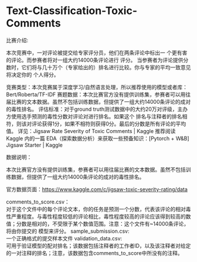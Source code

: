 # Text-Classification-Toxic-Comments

比赛介绍:

本次竞赛中，一对评论被提交给专家评分员，他们在两条评论中标出一 个更有害的评论。而参赛者将对一组大约14000条评论进行 评分。 当参赛者为评论提供分数时，它们将与几十万个（专家给出的）排名进行比较。你与专家的平均一致意见将决定你的 个人得分。

竞赛类型：本次竞赛属于深度学习/自然语言处理，所以推荐使用的模型或者库：Bert/Roberta/TF-IDF
赛题数据：本次比赛官方没有提供训练集，参赛者可以用往届比赛的文本数据。虽然不包括训练数据，但提供了一组大约14000条评论的成对的毒性排名。
评估标准：对于ground truth测试数据中的大约20万对评级，主办方使用选手预测的毒性分数对评论对进行排名。如果这个 排名与注释者的排名相符，则该对评论获得1分，如果不相符则获得0分。最后的分数是所有评论的平均值。 详见：Jigsaw Rate Severity of Toxic Comments | Kaggle
推荐阅读 Kaggle 内的一篇 EDA（探索数据分析）来获取一些预备知识：[Pytorch + W&B] Jigsaw Starter | Kaggle

数据说明：

本次比赛官方没有提供训练集，参赛者可以用往届比赛的文本数据。虽然不包括训练数据，但提供了一组大约14000条评论的成对的毒性排名。

官方数据页面：https://www.kaggle.com/c/jigsaw-toxic-severity-rating/data

comments_to_score.csv：<br>
对于这个文件中的每个评论文本，你的任务是预测一个分数，代表该评论的相对毒性严重程度。与毒性程度较低的评论相比，毒性程度较高的评论应该得到较高的数 值；分数是相对的，不受限于某个数值范围。注意：这个文件有~14000条评论，将由你提交的 模型来评分。
sample_submission.csv:<br>
一个正确格式的提交样本文件
validation_data.csv:<br>
可用于验证模型的配对排名；该数据包括注释者的工作者ID，以及该注释者对给定的一对注释的排名；注意，该数据包含comments_to_score中所没有的注释。
